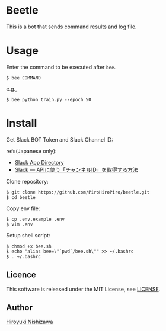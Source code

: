 # Beetle

This is a bot that sends command results and log file.

# Usage

Enter the command to be executed after `bee`.

```console
$ bee COMMAND
```

e.g.,
```console
$ bee python train.py --epoch 50
```

# Install

Get Slack BOT Token and Slack Channel ID:

refs(Japanese only):
- [Slack App Directory](https://beetle.slack.com/apps)
- [Slack — APIに使う「チャンネルID」を取得する方法](https://qiita.com/YumaInaura/items/0c4f4adb33eb21032c08)

Clone repository:

```console
$ git clone https://github.com/PiroHiroPiro/beetle.git
$ cd beetle
```

Copy env file:

```console
$ cp .env.example .env
$ vim .env
```

Setup shell script:

```console
$ chmod +x bee.sh
$ echo "alias bee=\"`pwd`/bee.sh\"" >> ~/.bashrc
$ . ~/.bashrc
```

## Licence

This software is released under the MIT License, see [LICENSE](https://github.com/PiroHiroPiro/beetle/blob/master/LICENSE).

## Author

[Hiroyuki Nishizawa](https://github.com/PiroHiroPiro)
